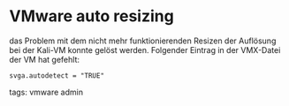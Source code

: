 # VMware auto resizing

das Problem mit dem nicht mehr funktionierenden Resizen der Auflösung bei der Kali-VM konnte gelöst werden. Folgender Eintrag in der VMX-Datei der VM hat gefehlt:

```svga.autodetect = "TRUE"```

tags: vmware admin